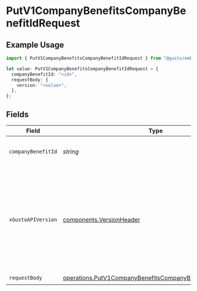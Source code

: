 # PutV1CompanyBenefitsCompanyBenefitIdRequest

## Example Usage

```typescript
import { PutV1CompanyBenefitsCompanyBenefitIdRequest } from "@gusto/embedded-api/models/operations";

let value: PutV1CompanyBenefitsCompanyBenefitIdRequest = {
  companyBenefitId: "<id>",
  requestBody: {
    version: "<value>",
  },
};
```

## Fields

| Field                                                                                                                                                                                                                        | Type                                                                                                                                                                                                                         | Required                                                                                                                                                                                                                     | Description                                                                                                                                                                                                                  |
| ---------------------------------------------------------------------------------------------------------------------------------------------------------------------------------------------------------------------------- | ---------------------------------------------------------------------------------------------------------------------------------------------------------------------------------------------------------------------------- | ---------------------------------------------------------------------------------------------------------------------------------------------------------------------------------------------------------------------------- | ---------------------------------------------------------------------------------------------------------------------------------------------------------------------------------------------------------------------------- |
| `companyBenefitId`                                                                                                                                                                                                           | *string*                                                                                                                                                                                                                     | :heavy_check_mark:                                                                                                                                                                                                           | The UUID of the company benefit                                                                                                                                                                                              |
| `xGustoAPIVersion`                                                                                                                                                                                                           | [components.VersionHeader](../../models/components/versionheader.md)                                                                                                                                                         | :heavy_minus_sign:                                                                                                                                                                                                           | Determines the date-based API version associated with your API call. If none is provided, your application's [minimum API version](https://docs.gusto.com/embedded-payroll/docs/api-versioning#minimum-api-version) is used. |
| `requestBody`                                                                                                                                                                                                                | [operations.PutV1CompanyBenefitsCompanyBenefitIdRequestBody](../../models/operations/putv1companybenefitscompanybenefitidrequestbody.md)                                                                                     | :heavy_check_mark:                                                                                                                                                                                                           | N/A                                                                                                                                                                                                                          |